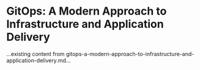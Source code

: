 # GitOps: A Modern Approach to Infrastructure and Application Delivery

...existing content from gitops-a-modern-approach-to-infrastructure-and-application-delivery.md...
